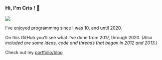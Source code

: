 ### Hi, I'm Cris ! 👋

<img src="https://github-readme-stats.vercel.app/api?username=cris691&show_icons=true&hide_border=true&theme=radical&count_private=true" />

I've enjoyed programming since I was 10, and until 2020.

On this GitHub you'll see what I've done from 2017, through 2020.
*(Also included are some ideas, code and threads that began in 2012 and 2013.)*

Check out my [portfolio/blog](https://github.com/cris691/Blogfolio)

